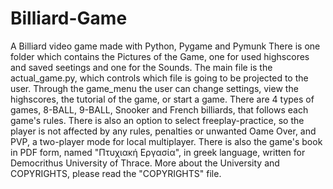 # Billiard-Game
A Billiard video game made with Python, Pygame and Pymunk
There is one folder which contains the Pictures of the Game, one for used highscores and saved seetings and one for the Sounds. The main file is the actual_game.py, which controls which file is going to be projected to the user. Through the game_menu the user can change settings, view the highscores, the tutorial of the game, or start a game. There are 4 types of games, 8-BALL, 9-BALL, Snooker and French billiards, that follows each game's rules. There is also an option to select freeplay-practice, so the player is not affected by any rules, penalties or unwanted Oame Over, and PVP, a two-player mode for local multiplayer.
There is also the game's book in PDF form, named "Πτυχιακή Εργασία", in greek language, written for Democrithus University of Thrace.
More about the University and COPYRIGHTS, please read the "COPYRIGHTS" file.
